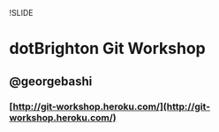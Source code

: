 !SLIDE
# dotBrighton Git Workshop #
## @georgebashi ##
### [http://git-workshop.heroku.com/](http://git-workshop.heroku.com/) ###
